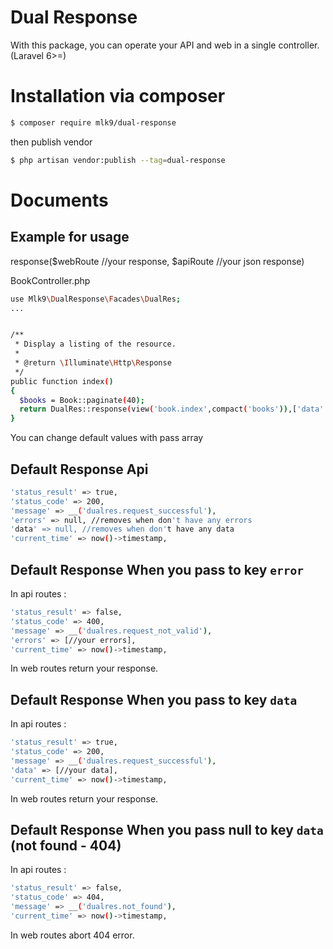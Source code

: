 # Dual Response
With this package, you can operate your API and web in a single controller. (Laravel 6>=)

# Installation via composer
```sh
$ composer require mlk9/dual-response
```
then publish vendor
```sh
$ php artisan vendor:publish --tag=dual-response
```
# Documents

## Example for usage
response($webRoute //your response, $apiRoute //your json response)

BookController.php
```sh
use Mlk9\DualResponse\Facades\DualRes; 
...


/**
 * Display a listing of the resource.
 *
 * @return \Illuminate\Http\Response
 */
public function index()
{
  $books = Book::paginate(40);
  return DualRes::response(view('book.index',compact('books')),['data' => $books]);
}


```
You can change default values with pass array
## Default Response Api
```sh
'status_result' => true,
'status_code' => 200,
'message' => __('dualres.request_successful'),
'errors' => null, //removes when don't have any errors
'data' => null, //removes when don't have any data
'current_time' => now()->timestamp,
```
## Default Response When you pass to key `error`
In api routes :
```sh
'status_result' => false,
'status_code' => 400,
'message' => __('dualres.request_not_valid'),
'errors' => [//your errors],
'current_time' => now()->timestamp,
```
In web routes return your response.
## Default Response When you pass to key `data`
In api routes :
```sh
'status_result' => true,
'status_code' => 200,
'message' => __('dualres.request_successful'),
'data' => [//your data],
'current_time' => now()->timestamp,
```
In web routes return your response.
## Default Response When you pass null to key `data` (not found - 404)
In api routes :
```sh
'status_result' => false,
'status_code' => 404,
'message' => __('dualres.not_found'),
'current_time' => now()->timestamp,
```
In web routes abort 404 error.
